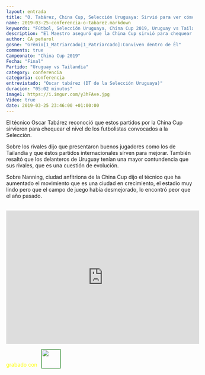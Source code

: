 ```yaml
---
layout: entrada
title: "O. Tabárez, China Cup, Selección Uruguaya: Sirvió para ver cómo están los futbolistas convocados"
name: 2019-03-25-conferencia-o-tabarez.markdown
keywords: "Fútbol, Selección Uruguaya, China Cup 2019, Uruguay vs Tailandia, Conferencia, O. Tabárez, Video"
description: "El Maestro aseguró que la China Cup sirvió para chequear el nível de sus futbolistas, felicitó a los rivales por tener buenos futbolistas y aseguró que estos partidos internacionales sirven para mejorar el nível de las selecciones"
author: CA peñarol
gosne: "Grêmio[1_Matriarcado|1_Patriarcado]:Conviven dentro de Êl"
comments: true
Campeonato: "China Cup 2019"
Fecha: "Final"
Partido: "Uruguay vs Tailandia"
category: conferencia
categoria: conferencia
entrevistado: "Oscar tabárez (DT de la Selección Uruguaya)"
duracion: "05:02 minutos"
image1: https://i.imgur.com/y3hFAve.jpg
Video: true
date: 2019-03-25 23:46:00 +01:00:00
---
```

<!---
Campeonato: <span>{{ page.Campeonato }}</span><br>
Fecha: <span>{{ page.Fecha }}</span><br>
Encuentro: <span>{{ page.Partido }}</span><br>-->

El técnico Oscar Tabárez reconoció que estos partidos por la China Cup sirvieron para chequear el nível de los futbolistas convocados a la Selección.

Sobre los rivales dijo que presentaron buenos jugadores como los de Tailandia y que éstos partidos internacionales sírven para mejorar. También resaltó que los delanteros de Uruguay tenían una mayor contundencia que sus rivales, que es una cuestión de evolución.

Sobre Nanning, ciudad anfitriona de la China Cup dijo el técnico que ha aumentado el movimiento que es una ciudad en crecimiento, el estadio muy lindo pero que el campo de juego había desmejorado, lo encontró peor que el año pasado.

<br>

<iframe width="521" height="360" src="https://www.youtube.com/embed/RGGn-TjQD_k" frameborder="0" allow="accelerometer; autoplay; encrypted-media; gyroscope; picture-in-picture" allowfullscreen></iframe>

<span style="color:yellow;">grabado con</span> <a href="http://ffmpeg.org"><img src="{{ site.url }}/images/ffmpeg.png" width="50px" style="border:1px solid green;vertical-align: sub;margin-left:7px;"></a>
